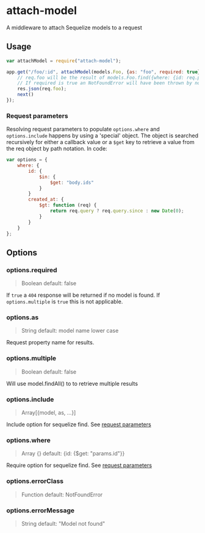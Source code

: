 # attach-model

A middleware to attach Sequelize models to a request

## Usage

```js
var attachModel = require("attach-model");

app.get("/foo/:id", attachModel(models.Foo, {as: "foo", required: true}), function (req, res, next) {
	// req.foo will be the result of models.Foo.find({where: {id: req.params.id}})
	// If required is true an NotFoundError will have been thrown by now.
	res.json(req.foo);
	next()
});
```

### Request parameters

Resolving request parameters to populate `options.where` and `options.include` happens
by using a 'special' object. The object is searched recursively for either a callback value or
a `$get` key to retrieve a value from the req object by path notation. In code:

```js
var options = {
	where: {
		id: {
			$in: {
				$get: "body.ids"
			}
		}
		created_at: {
			$gt: function (req) {
				return req.query ? req.query.since : new Date(0);
			}
		}
	}
};
```

## Options

### options.required

> Boolean default: false

If `true` a `404` response will be returned if no model is found.
If `options.multiple` is `true` this is not applicable.

### options.as

> String default: model name lower case

Request property name for results.

### options.multiple

> Boolean default: false

Will use model.findAll() to to retrieve multiple results

### options.include

> Array[{model, as, ...}]

Include option for sequelize find.
See [request parameters](#request-parameters)

### options.where

> Array {} default: {id: {$get: "params.id"}}

Require option for sequelize find.
See [request parameters](#request-parameters)

### options.errorClass

> Function default: NotFoundError

### options.errorMessage

> String default: "Model not found"
